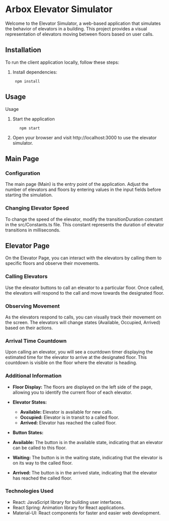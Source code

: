 # Arbox Elevator Simulator

Welcome to the Elevator Simulator, a web-based application that simulates the behavior of elevators
in a building. This project provides a visual representation of elevators moving between floors
based on user calls.

## Installation

To run the client application locally, follow these steps:

1. Install dependencies:
   ```shell
    npm install

## Usage

Usage

1. Start the application
   ```shell
      npm start

2. Open your browser and visit http://localhost:3000 to use the elevator simulator.

## Main Page

### Configuration

The main page (Main) is the entry point of the application.
Adjust the number of elevators and floors by entering values in the input fields before starting the
simulation.

### Changing Elevator Speed

To change the speed of the elevator, modify the transitionDuration constant in the src/Constants.ts
file. This constant represents the duration of elevator transitions in milliseconds.

## Elevator Page

On the Elevator Page, you can interact with the elevators by calling them to specific floors and
observe their movements.

### Calling Elevators

Use the elevator buttons to call an elevator to a particular floor. Once called, the elevators will
respond to the call and move towards the designated floor.

### Observing Movement

As the elevators respond to calls, you can visually track their movement on the screen. The
elevators will change states (Available, Occupied, Arrived) based on their actions.

### Arrival Time Countdown

Upon calling an elevator, you will see a countdown timer displaying the estimated time for the
elevator to arrive at the designated floor. This countdown is visible on the floor where the
elevator is heading.

### Additional Information

- **Floor Display:** The floors are displayed on the left side of the page, allowing you to identify
  the current floor of each elevator.

- **Elevator States:**
    - **Available:** Elevator is available for new calls.
    - **Occupied:** Elevator is in transit to a called floor.
    - **Arrived:** Elevator has reached the called floor.

- **Button States:**

- **Available:** The button is in the available state, indicating that an elevator can be called to
  this floor.
- **Waiting:** The button is in the waiting state, indicating that the elevator is on its way to the
  called floor.
- **Arrived:** The button is in the arrived state, indicating that the elevator has reached the
  called floor.

### Technologies Used

- React: JavaScript library for building user interfaces.
- React Spring: Animation library for React applications.
- Material-UI: React components for faster and easier web development.


